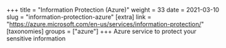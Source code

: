 +++
title = "Information Protection (Azure)"
weight = 33
date = 2021-03-10
slug = "information-protection-azure"
[extra]
link = "https://azure.microsoft.com/en-us/services/information-protection/"
[taxonomies]
groups = ["azure"]
+++
Azure service to protect your sensitive information

